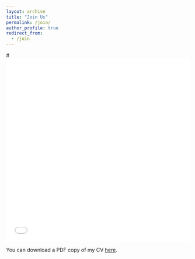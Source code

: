 ```yaml
---
layout: archive
title: "Join Us"
permalink: /join/
author_profile: true
redirect_from:
  - /join
---
```


#<iframe src="/files/cv/cv.pdf" width="100%" height="500" frameborder="no" border="0" marginwidth="0" marginheight="0"></iframe>

You can download a PDF copy of my CV [here](/files/cv/cv.pdf).
